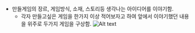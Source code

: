 

* 만들게임의 장르, 게임방식, 소재, 스토리등 생각나는 아이디어를 이야기함.
  * 각자 만들고싶은 게임을 한가지 이상 적어보자고 하여 앞에서 이야기했던 내용을 위주로 두가지 게임을 구상함.
  ![Alt text](https://i.imgur.com/Xqll0p5.png)
  

